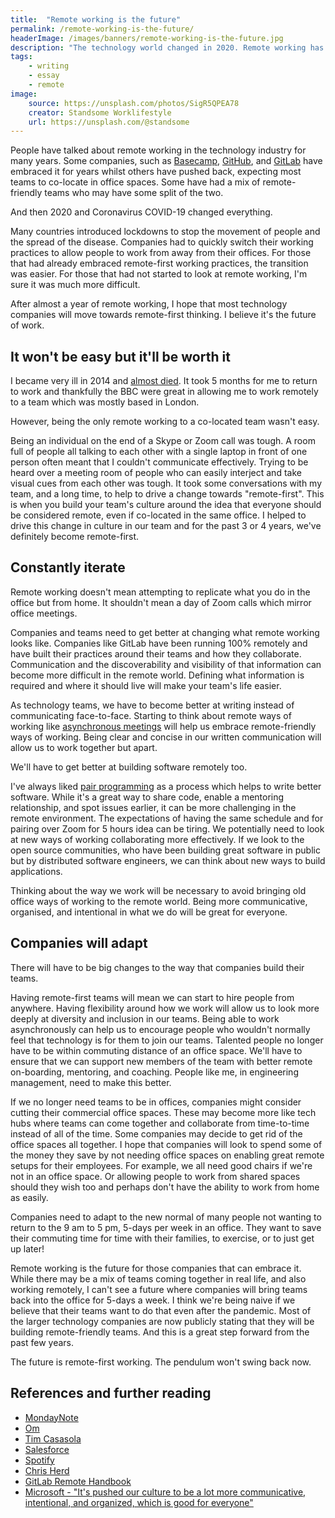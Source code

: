 ```yaml
---
title:  "Remote working is the future"
permalink: /remote-working-is-the-future/
headerImage: /images/banners/remote-working-is-the-future.jpg
description: "The technology world changed in 2020. Remote working has jumped forward faster than ever. It's time to embrace remote working as the future."
tags:
    - writing
    - essay
    - remote
image:
    source: https://unsplash.com/photos/SigR5QPEA78
    creator: Standsome Worklifestyle
    url: https://unsplash.com/@standsome
---
```


People have talked about remote working in the technology industry for many years. Some companies, such as [Basecamp](https://basecamp.com/), [GitHub](https://github.com/), and [GitLab](https://about.gitlab.com/) have embraced it for years whilst others have pushed back, expecting most teams to co-locate in office spaces. Some have had a mix of remote-friendly teams who may have some split of the two.

And then 2020 and Coronavirus COVID-19 changed everything.

Many countries introduced lockdowns to stop the movement of people and the spread of the disease. Companies had to quickly switch their working practices to allow people to work from away from their offices. For those that had already embraced remote-first working practices, the transition was easier. For those that had not started to look at remote working, I'm sure it was much more difficult.

After almost a  year of remote working, I hope that most technology companies will move towards remote-first thinking. I believe it's the future of work.

## It won't be easy but it'll be worth it

I became very ill in 2014 and [almost died](/how-i-almost-died/). It took 5 months for me to return to work and thankfully the BBC were great in allowing me to work remotely to a team which was mostly based in London. 

However, being the only remote working to a co-located team wasn't easy.

Being an individual on the end of a Skype or Zoom call was tough. A room full of people all talking to each other with a single laptop in front of one person often meant that I couldn't communicate effectively. Trying to be heard over a meeting room of people who can easily interject and take visual cues from each other was tough. It took some conversations with my team, and a long time, to help to drive a change towards "remote-first". This is when you build your team's culture around the idea that everyone should be considered remote, even if co-located in the same office. I helped to drive this change in culture in our team and for the past 3 or 4 years, we've definitely become remote-first.

## Constantly iterate

Remote working doesn't mean attempting to replicate what you do in the office but from home. It shouldn't mean a day of Zoom calls which mirror office meetings.

Companies and teams need to get better at changing what remote working looks like. Companies like GitLab have been running 100% remotely and have built their practices around their teams and how they collaborate. Communication and the discoverability and visibility of that information can become more difficult in the remote world. Defining what information is required and where it should live will make your team's life easier.

As technology teams, we have to become better at writing instead of communicating face-to-face. Starting to think about remote ways of working like [asynchronous meetings](https://blog.trello.com/how-to-run-an-asynchronous-meeting) will help us embrace remote-friendly ways of working. Being clear and concise in our written communication will allow us to work together but apart. 

We'll have to get better at building software remotely too. 

I've always liked [pair programming](https://en.wikipedia.org/wiki/Pair_programming) as a process which helps to write better software. While it's a great way to share code, enable a mentoring relationship, and spot issues earlier, it can be more challenging in the remote environment. The expectations of having the same schedule and for pairing over Zoom for 5 hours idea can be tiring. We potentially need to look at new ways of working collaborating more effectively. If we look to the open source communities, who have been building great software in public but by distributed software engineers, we can think about new ways to build applications.

Thinking about the way we work will be necessary to avoid bringing old office ways of working to the remote world. Being more communicative, organised, and intentional in what we do will be great for everyone.

## Companies will adapt

There will have to be big changes to the way that companies build their teams.

Having remote-first teams will mean we can start to hire people from anywhere. Having flexibility around how we work will allow us to look more deeply at diversity and inclusion in our teams. Being able to work asynchronously can help us to encourage people who wouldn't normally feel that technology is for them to join our teams. Talented people no longer have to be within commuting distance of an office space. We'll have to ensure that we can support new members of the team with better remote on-boarding, mentoring, and coaching. People like me, in engineering management, need to make this better.

If we no longer need teams to be in offices, companies might consider cutting their commercial office spaces. These may become more like tech hubs where teams can come together and collaborate from time-to-time instead of all of the time. Some companies may decide to get rid of the office spaces all together. I hope that companies will look to spend some of the money they save by not needing office spaces on enabling great remote setups for their employees. For example, we all need good chairs if we're not in an office space. Or allowing people to work from shared spaces should they wish too and perhaps don't have the ability to work from home as easily.

Companies need to adapt to the new normal of many people not wanting to return to the 9 am to 5 pm, 5-days per week in an office. They want to save their commuting time for time with their families, to exercise, or to just get up later!

Remote working is the future for those companies that can embrace it. While there may be a mix of teams coming together in real life, and also working remotely, I can't see a future where companies will bring teams back into the office for 5-days a week. I think we're being naive if we believe that their teams want to do that even after the pandemic. Most of the larger technology companies are now publicly stating that they will be building remote-friendly teams. And this is a great step forward from the past few years.

The future is remote-first working. The pendulum won't swing back now.

## References and further reading

- [MondayNote](https://mondaynote.com/tech-will-return-to-work-but-habits-will-be-changed-forever-de30ce4a9190)
- [Om](https://om.co/2020/05/03/the-inevitable-has-happened/)
- [Tim Casasola](http://www.timcasasola.com/blog/writing)
- [Salesforce](https://www.salesforce.com/news/stories/creating-a-best-workplace-from-anywhere/)
- [Spotify](https://newsroom.spotify.com/2021-02-12/distributed-first-is-the-future-of-work-at-spotify/)
- [Chris Herd](https://threadreaderapp.com/thread/1359135080753614854.html)
- [GitLab Remote Handbook](https://about.gitlab.com/handbook/)
- [Microsoft - "It's pushed our culture to be a lot more communicative, intentional, and organized, which is good for everyone"
](https://news.ycombinator.com/item?id=26139863)